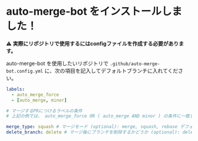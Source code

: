 # auto-merge-bot をインストールしました！
⚠️ **実際にリポジトリで使用するにはconfigファイルを作成する必要があります。**

auto-merge-bot を使用したいリポジトリで `.github/auto-merge-bot.config.yml` に、次の項目を記入してデフォルトブランチに入れてください。
```yaml
labels:
  - auto_merge_force
  - [auto_merge, minor]

# マージするPRにつけるラベルの条件
# 上記の例では、 auto_merge_force OR ( auto_merge AND minor ) の条件に一致したらマージを行います。

merge_type: squash # マージモード (optional): merge, squash, rebase デフォルト: merge
delete_branch: delete # マージ後にブランチを削除するかどうか (optional): delete または 空欄
```